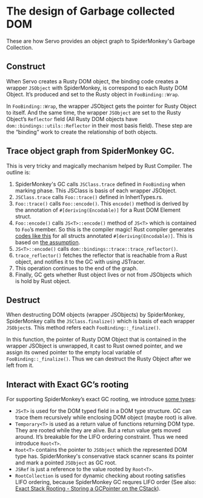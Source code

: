 # The design of Garbage collected DOM

These are how Servo provides an object graph to SpiderMonkey's Garbage Collection.

## Construct
When Servo creates a Rusty DOM object, the binding code creates a wrapper `JSObject` with SpiderMonkey, is correspond to each Rusty DOM Object. It’s produced and set to the Rusty object in `FooBinding::Wrap`.

In `FooBinding::Wrap`, the wrapper JSObject gets the pointer for Rusty Object to itself. And the same time,  the wrapper `JSObject` are set to the Rusty Object’s `Reflector` field (All Rusty DOM objects have `dom::bindings::utils::Reflector` in their most basis field). These step are the “binding” work to create the relationship of both objects.


## Trace object graph from SpiderMonkey GC.
This is very tricky and magically mechanism helped by Rust Compiler.
The outline is:

1. SpiderMonkey's GC calls `JSClass.trace` defined in `FooBinding` when marking phase. This JSClass is basis of each wrapper JSObject.
2. `JSClass.trace` calls `Foo::trace()` defined in InhertTypes.rs.
3. `Foo::trace()` calls `Foo::encode()`. This `encode()` method is derived by the annotation of `#[deriving(Encodable)]` for a Rust DOM Element struct.
4. `Foo::encode()` calls `JS<T>::encode()` method of  `JS<T>` which is contained to `Foo`’s member. So this is the compiler magic!  Rust compiler generates [codes like this](https://github.com/mozilla/rust/blob/db5206c32a879d5058d6a5cdce39c13c763fbdd5/src/libsyntax/ext/deriving/encodable.rs) for all structs annotated `#[deriving(Encodable)]`. This is based on [the assumption](https://github.com/mozilla/servo/blob/54da52fa774ce2ee59fcf811af595bf292169ad8/src/components/script/dom/bindings/trace.rs#L16).
5. `JS<T>::encode()` calls `dom::bindings::trace::trace_reflector()`.
6. `trace_reflector()` fetches the reflector that is reachable from a Rust object, and notifies it to the GC with using JSTracer.
7. This operation continues to the end of the graph.
8. Finally, GC gets whether Rust object lives or not from JSObjects which is hold by Rust object.


## Destruct
When destructing DOM objects (wrapper JSObjects) by SpiderMonkey,  SpiderMonkey calls the `JSClass.finalize()` which is basis of each wrapper `JSObject`s. This method refers each `FooBinding::_finalize()`.

In this function, the pointer of Rusty DOM Object that is contained in the wrapper JSObject is unwrapped, it cast to Rust owned pointer, and we assign its owned pointer  to the empty local variable of `FooBinding::_finalize()`. Thus we can destruct the Rusty Object after we left from it.


## Interact with Exact GC’s rooting
For supporting SpiderMonkey’s exact GC rooting, we introduce [some types](https://github.com/mozilla/servo/wiki/Using-DOM-types):

- `JS<T>` is used for the DOM typed field in a DOM type structure. GC can trace them recursively while enclosing DOM object (maybe root) is alive.
- `Temporary<T>` is used as a return value of functions returning DOM type. They are rooted while they are alive. But a retun value gets moved around. It’s breakable for the LIFO ordering constraint. Thus we need introduce `Root<T>`.
- `Root<T>` contains the pointer to `JSObject` which the represented DOM type has. SpiderMonkey's conservative stack scanner scans its pointer and mark a pointed `JSObject` as GC root.
- `JSRef` is just a reference to the value rooted by `Root<T>`.
- `RootCollection` is used for dynamic checking about rooting satisfies LIFO ordering, because SpiderMonkey GC requres LIFO order (See also: [Exact Stack Rooting - Storing a GCPointer on the CStack](https://developer.mozilla.org/en-US/docs/Mozilla/Projects/SpiderMonkey/Internals/GC/Exact_Stack_Rooting)).
